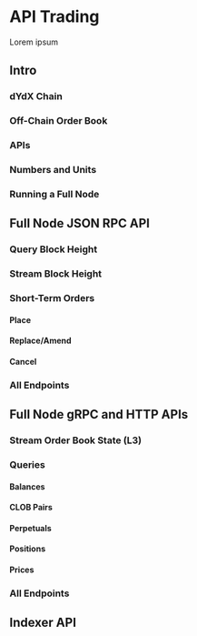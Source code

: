 # API Trading

Lorem ipsum

## Intro

### dYdX Chain
### Off-Chain Order Book
### APIs
### Numbers and Units
### Running a Full Node

## Full Node JSON RPC API

### Query Block Height
### Stream Block Height
### Short-Term Orders
#### Place
#### Replace/Amend
#### Cancel
### All Endpoints

## Full Node gRPC and HTTP APIs

### Stream Order Book State (L3)
### Queries
#### Balances
#### CLOB Pairs
#### Perpetuals
#### Positions
#### Prices
### All Endpoints


## Indexer API

